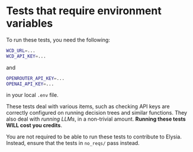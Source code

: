 # Tests that require environment variables

To run these tests, you need the following:

```bash
WCD_URL=...
WCD_API_KEY=...
```
and
```bash
OPENROUTER_API_KEY=...
OPENAI_API_KEY=...
```
in your local `.env` file.

These tests deal with various items, such as checking API keys are correctly configured on running decision trees and similar functions.
They also deal with _running LLMs_, in a non-trivial amount. **Running these tests WILL cost you credits**.

You are not required to be able to run these tests to contribute to Elysia. Instead, ensure that the tests in `no_reqs/` pass instead.